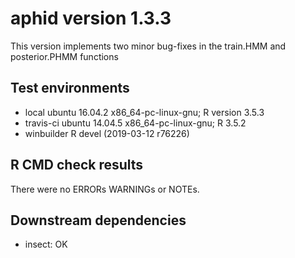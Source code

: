 # aphid version 1.3.3

This version implements two minor bug-fixes in the train.HMM and posterior.PHMM functions

## Test environments

 * local ubuntu 16.04.2 x86_64-pc-linux-gnu; R version 3.5.3 
 * travis-ci ubuntu 14.04.5 x86_64-pc-linux-gnu; R 3.5.2
 * winbuilder R devel (2019-03-12 r76226)

## R CMD check results

There were no ERRORs WARNINGs or NOTEs.

## Downstream dependencies

 * insect: OK
